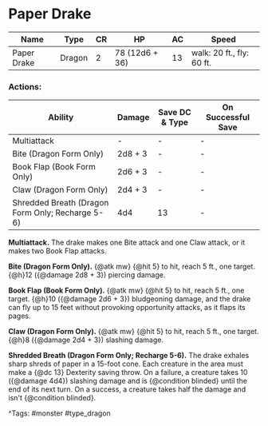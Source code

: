 # Paper Drake

| Name | Type | CR | HP | AC | Speed |
|------|------|----|----|----|-------|
| Paper Drake | Dragon | 2 | 78 (12d6 + 36) | 13 | walk: 20 ft., fly: 60 ft. |

### Actions:

| Ability | Damage | Save DC & Type | On Successful Save |
|---------|--------|----------------|--------------------|
| Multiattack | - | - | - |
| Bite (Dragon Form Only) | 2d8 + 3 | - | - |
| Book Flap (Book Form Only) | 2d6 + 3 | - | - |
| Claw (Dragon Form Only) | 2d4 + 3 | - | - |
| Shredded Breath (Dragon Form Only; Recharge 5-6) | 4d4 | 13 | - |


**Multiattack.** The drake makes one Bite attack and one Claw attack, or it makes two Book Flap attacks.

**Bite (Dragon Form Only).** {@atk mw} {@hit 5} to hit, reach 5 ft., one target. {@h}12 ({@damage 2d8 + 3}) piercing damage.

**Book Flap (Book Form Only).** {@atk mw} {@hit 5} to hit, reach 5 ft., one target. {@h}10 ({@damage 2d6 + 3}) bludgeoning damage, and the drake can fly up to 15 feet without provoking opportunity attacks, as it flaps its pages.

**Claw (Dragon Form Only).** {@atk mw} {@hit 5} to hit, reach 5 ft., one target. {@h}8 ({@damage 2d4 + 3}) slashing damage.

**Shredded Breath (Dragon Form Only; Recharge 5-6).** The drake exhales sharp shreds of paper in a 15-foot cone. Each creature in the area must make a {@dc 13} Dexterity saving throw. On a failure, a creature takes 10 ({@damage 4d4}) slashing damage and is {@condition blinded} until the end of its next turn. On a success, a creature takes half the damage and isn't {@condition blinded}.

^Tags: #monster #type_dragon